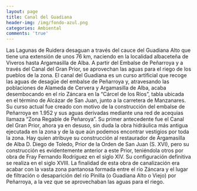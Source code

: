 ```yaml
---
layout: page
title: Canal del Guadiana
header-img: /img/fondo-azul.png
categories: Ambiental
comments: 'true'
---
```



Las Lagunas de Ruidera desaguan a través del cauce del Guadiana Alto que tiene una extensión de unos 76 km, naciendo en la localidad albaceteña de Viveros hasta Argamasilla de Alba. A partir del Embalse de Peñarroya y a través del Canal del Gran Prior, se aprovechan las aguas para el riego de los pueblos de la zona.
El canal del Guadiana es un curso artificial que recoge las aguas de desagüe del embalse de Peñarroya y, atravesando las poblaciones de Alameda de Cervera y Argamasilla de Alba, acaba desembocando en el río Záncara en la “Cárcel de los Ríos”, tabla ubicada en el término de Alcázar de San Juan, junto a la carretera de Manzanares. Su curso actual fue creado con motivo de la construcción del embalse de Peñarroya en 1.952 y sus aguas derivadas mediante una red de acequias llamaza “Zona Regable de Peñaroya”.
Su primer antecedente fue el Canal del Gran Prior, ahora ya en desuso,  sin duda la obra hidráulica más antigua ejecutada en la zona y de la que aún podemos encontrar vestigios por toda la zona. Hay quien atribuye su construcción al restaurador de Argamasilla de Alba D. Diego de Toledo, Prior de la Orden de San Juan (S. XVI), pero su construcción es evidentemente anterior a este Prior, teniéndola otros por obra de Fray Fernando Rodríguez en el siglo XIV. Su configuración definitiva se realiza en el siglo XVIII.
La finalidad de esta obra de canalización  era acabar con la vasta zona pantanosa formada entre el río Záncara y  el lugar de filtración o desaparición del río Pinilla (o Guadiana Alto o Viejo) por Peñarroya, a la vez que se aprovechaban las aguas para el riego.


<div class="photo-gallery">
<ul>
</ul>
</div>
